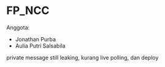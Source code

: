 # FP_NCC

Anggota:
- Jonathan Purba
- Aulia Putri Salsabila


private message still leaking, kurang live polling, dan deploy
